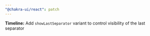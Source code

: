 ```yaml
---
"@chakra-ui/react": patch
---
```


**Timeline:** Add `showLastSeparator` variant to control visibility of the last
separator
